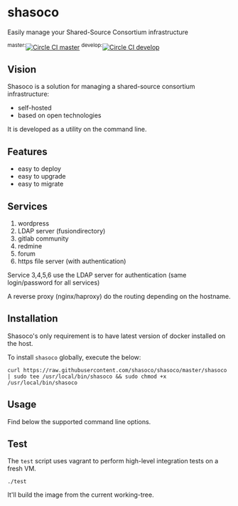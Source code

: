 # shasoco
Easily manage your Shared-Source Consortium infrastructure

<sup>master:</sup>[![Circle CI master](https://circleci.com/gh/shasoco/shasoco/tree/master.svg?style=svg)](https://circleci.com/gh/shasoco/shasoco/tree/master)
<sup>develop:</sup>[![Circle CI develop](https://circleci.com/gh/shasoco/shasoco/tree/develop.svg?style=svg)](https://circleci.com/gh/shasoco/shasoco/tree/develop)

## Vision

Shasoco is a solution for managing a shared-source consortium infrastructure:

 - self-hosted
 - based on open technologies

It is developed as a utility on the command line.

## Features

 - easy to deploy
 - easy to upgrade
 - easy to migrate

## Services

 1. wordpress
 2. LDAP server (fusiondirectory)
 3. gitlab community
 4. redmine
 5. forum
 6. https file server (with authentication)

Service 3,4,5,6 use the LDAP server for authentication (same login/password for all services)

A reverse proxy (nginx/haproxy) do the routing depending on the hostname.

## Installation

Shasoco's only requirement is to have latest version of docker installed on the host.

To install `shasoco` globally, execute the below:
```
curl https://raw.githubusercontent.com/shasoco/shasoco/master/shasoco | sudo tee /usr/local/bin/shasoco && sudo chmod +x /usr/local/bin/shasoco
```

## Usage

Find below the supported command line options.

## Test

The `test` script uses vagrant to perform high-level integration tests on a fresh VM.

    ./test

It'll build the image from the current working-tree.
